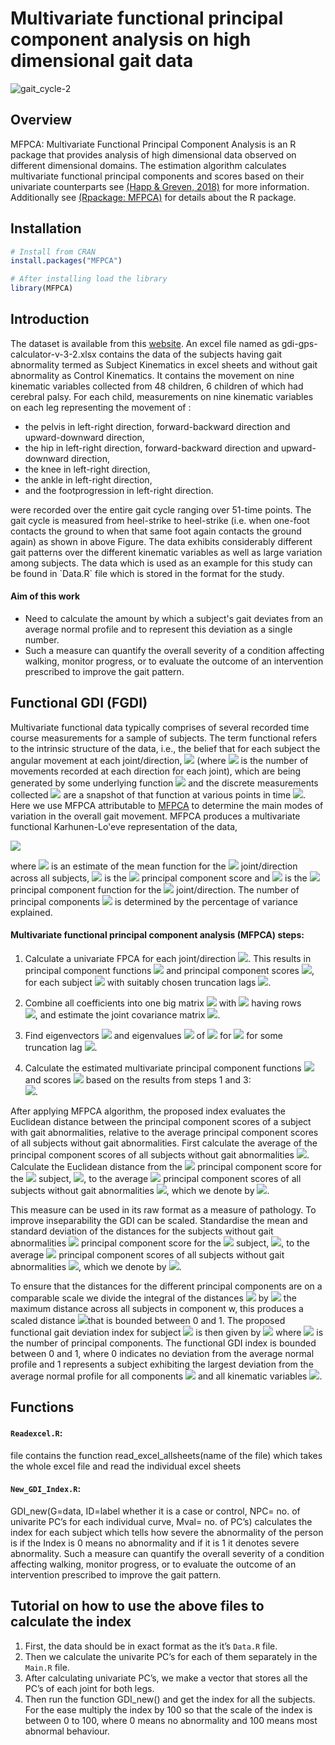 
# Multivariate functional principal component analysis on high dimensional gait data

![gait_cycle-2](https://user-images.githubusercontent.com/72037180/120051152-6539ce00-c017-11eb-9de6-6d3547242e7c.png)

## Overview

MFPCA: Multivariate Functional Principal Component Analysis is an R package that provides analysis of high dimensional data observed on different dimensional domains. The estimation algorithm calculates multivariate functional principal components and scores based on their univariate counterparts see [(Happ & Greven, 2018)](https://doi.org/10.1080%2F01621459.2016.1273115) for more information. Additionally see [(Rpackage: MFPCA)](https://cran.r-project.org/web/packages/MFPCA/index.html) for details about the R package.

## Installation

```r
# Install from CRAN
install.packages("MFPCA")

# After installing load the library
library(MFPCA)
```

## Introduction
The dataset is available from this [website](https://wwrichard.net/resources/gps-map-and-gdi-calculators/). An excel file named as gdi-gps-calculator-v-3-2.xlsx contains the data of the subjects having gait abnormality termed as Subject Kinematics in excel sheets and without gait abnormality as Control Kinematics. It contains the movement on nine kinematic variables collected from 48 children, 6 children of which had cerebral palsy. For each child, measurements on nine kinematic variables on each leg representing the movement of :
<ul>
<li>the pelvis in left-right direction, forward-backward direction and upward-downward direction,</li>
<li>the hip in left-right direction, forward-backward direction and upward-downward direction,</li>
<li>the knee in left-right direction,</li>
<li>the ankle in left-right direction,</li>
<li>and the footprogression in left-right direction.</li>
</ul>
were recorded over the entire gait cycle ranging over 51-time points. The gait cycle is measured from heel-strike to heel-strike (i.e. when one-foot contacts the ground to when that same foot again contacts the ground again) as shown in above Figure. The data exhibits considerably different gait patterns over the different kinematic variables as well as large variation among subjects. The data which is used as an example for this study can be found in `Data.R` file which is stored in the format for the study.


#### Aim of this work
 <ul>
<li> Need to calculate the amount by which a subject's gait deviates from an average normal profile and to represent this deviation as a single number.</li>
<li> Such a measure can quantify the overall severity of a condition affecting walking, monitor progress, or to evaluate the outcome of an intervention prescribed to improve the gait pattern.</li>
</ul>

## Functional GDI (FGDI)
Multivariate functional data typically comprises of several recorded time course measurements for a sample of subjects. The term functional refers to the intrinsic structure of the data, i.e., the belief that for each subject the angular movement at each joint/direction, <img src="https://render.githubusercontent.com/render/math?math=%24j%3D1%2C%5Cldots%2CQ%24"> (where <img src="https://render.githubusercontent.com/render/math?math=%24Q%24"> is the number of movements recorded at each direction for each joint), which are being generated by some underlying function <img src="https://render.githubusercontent.com/render/math?math=%24X_%7Bj%7D%24"> and the discrete measurements collected <img src="https://render.githubusercontent.com/render/math?math=%24X_%7B1%7D(t_1)%2C%5Cldots%2CX_%7BQ%7D(t_%7BN%7D)%24"> are a snapshot of that function at various points in time <img src="https://render.githubusercontent.com/render/math?math=%24t_1%2C%5Cldots%2Ct_N%24">. 
Here we use MFPCA attributable to [MFPCA](https://doi.org/10.1080%2F01621459.2016.1273115) to determine the main modes of variation in the overall gait movement. MFPCA produces a multivariate functional Karhunen-Lo\'eve representation of the data, <br>

<img src="https://render.githubusercontent.com/render/math?math=%5Chat%7BX%7D_%7Bj%7D(t)%20%5Capprox%20%5Chat%7B%5Cmu%7D_%7Bj%7D(t)%2B%5Csum_%7Bw%3D1%7D%5E%7BW%7D%20%5Chat%7B%5Crho%7D_%7Bw%7D%5Chat%7B%5Cpsi%7D%5E%7B(j)%7D_%7Bw%7D(t)%2C"> <br>

where <img src="https://render.githubusercontent.com/render/math?math=%24%5Chat%7B%5Cmu%7D_%7Bj%7D(t)%24"> is an estimate of the mean function for the <img src="https://render.githubusercontent.com/render/math?math=%24j%5E%7Bth%7D%24"> joint/direction across all subjects, <img src="https://render.githubusercontent.com/render/math?math=%24%5Chat%7B%5Crho%7D_%7Bw%7D%24"> is the <img src="https://render.githubusercontent.com/render/math?math=%24w%5E%7Bth%7D%24"> principal component score and <img src="https://render.githubusercontent.com/render/math?math=%24%5Chat%7B%5Cpsi%7D%5E%7B(j)%7D_%7Bw%7D(t)%24"> is the <img src="https://render.githubusercontent.com/render/math?math=%24w%5E%7Bth%7D%24"> principal component function for the <img src="https://render.githubusercontent.com/render/math?math=%24j%5E%7Bth%7D%24"> joint/direction. The number of principal components <img src="https://render.githubusercontent.com/render/math?math=%24W%24"> is determined by the percentage of variance explained. <br>

#### Multivariate functional principal component analysis (MFPCA) steps:

1. Calculate a univariate FPCA for each joint/direction <img src="https://render.githubusercontent.com/render/math?math=%24j%3D1%2C%5Cldots%2CQ%24">. This results in principal component functions <img src="https://render.githubusercontent.com/render/math?math=%24%5Chat%7B%5Cphi%7D%5E%7Bj%7D_1%2C%5Cldots%2C%5Chat%7B%5Cphi%7D%5E%7Bj%7D_%7BK_j%7D%24"> and principal component scores <img src="https://render.githubusercontent.com/render/math?math=%24%5Chat%7B%5Cxi%7D%5E%7Bj%7D_1%2C%5Cldots%2C%5Chat%7B%5Cxi%7D%5E%7Bj%7D_%7BK_j%7D%24">, for each subject <img src="https://render.githubusercontent.com/render/math?math=%24i%3D1%2C%5Cldots%2CM%24"> with suitably chosen truncation lags <img src="https://render.githubusercontent.com/render/math?math=%24K_j%24">.  <br>

2. Combine all coefficients into one big matrix <img src="https://render.githubusercontent.com/render/math?math=%24%5CXi%20%5Cin%20%5Cmathbb%7BR%7D%5E%7BM%20%5Ctimes%20K_%7B%2B%7D%7D%24"> with <img src="https://render.githubusercontent.com/render/math?math=%24K_%7B%2B%7D%3DK_1%2C%5Cldots%2CK_Q%2C%24"> having rows <br> 
<img src="https://render.githubusercontent.com/render/math?math=%5CXi_%7Bi%7D%3D(%5Chat%7B%5Cxi%7D%5E%7Bi%2C1%7D_1%2C%5Cldots%2C%5Chat%7B%5Cxi%7D%5E%7Bi%2C1%7D_%7BK_1%7D%2C%5Cldots%2C%5Chat%7B%5Cxi%7D%5E%7Bi%2CQ%7D_1%2C%5Cldots%2C%5Chat%7B%5Cxi%7D%5E%7Bi%2CQ%7D_%7BK_Q%7D)">, and estimate the joint covariance matrix <img src="https://render.githubusercontent.com/render/math?math=%5Chat%7BZ%7D%3D%5Cfrac%7B1%7D%7BM-1%7D%5CXi%5E%7BT%7D%5CXi.">. 

3. Find eigenvectors <img src="https://render.githubusercontent.com/render/math?math=%24%5Chat%7Bc%7D_%7Bw%7D%24"> and eigenvalues <img src="https://render.githubusercontent.com/render/math?math=%24%5Chat%7B%5Cnu%7D_%7Bw%7D%24"> of <img src="https://render.githubusercontent.com/render/math?math=%24%5Chat%7BZ%7D%24"> for <img src="https://render.githubusercontent.com/render/math?math=%24w%3D1%2C%5Cldots%2CW%2C%24"> for some truncation lag <img src="https://render.githubusercontent.com/render/math?math=%24W%3CK_%7B%2B%7D%24">. <br>

4. Calculate the estimated multivariate principal component functions <img src="https://render.githubusercontent.com/render/math?math=%24%5Chat%7B%5Cpsi%7D_%7Bw%7D%24"> and scores <img src="https://render.githubusercontent.com/render/math?math=%24%5Chat%7B%5Crho%7D_%7Bi%2Cw%7D%24"> based on the results from steps 1 and 3:  <br> 
<img src="https://render.githubusercontent.com/render/math?math=%5Chat%7B%5Cpsi%7D%5E%7B(j)%7D_%7Bw%7D%3D%5Csum_%7Bk%3D1%7D%5E%7BK_%7Bj%7D%7D%5B%5Chat%7Bc%7D_%7Bw%7D%5D_%7Bk%7D%5E%7B(j)%7D%5Chat%7B%5Cphi%7D%5E%7B(j)%7D_k%2C%20%5Cquad%20%5Cmbox%7Band%7D%20%5Cquad%20%5Chat%7B%5Crho%7D_%7Bi%2Cw%7D%3D%5Csum_%7Bj%3D1%7D%5E%7BQ%7D%5Csum_%7Bk%3D1%7D%5E%7BK_%7Bj%7D%7D%5B%5Chat%7Bc%7D_%7Bw%7D%5D_%7Bk%7D%5E%7B(j)%7D%5Chat%7B%5Cxi%7D%5E%7Bi%2Cj%7D_k%2C%20%5Cquad%20%5Cmbox%7Bfor%7D%20%5Cquad%20j%3D1%2C%5Cldots%2CQ">.

After applying MFPCA algorithm, the proposed index evaluates the Euclidean distance between the principal component scores of a subject with gait abnormalities, relative to the average principal component scores of all subjects without gait abnormalities. First calculate the average of the principal component scores of all subjects without gait abnormalities <img src="https://render.githubusercontent.com/render/math?math=%24%5Cbar%7B%5Cboldsymbol%7B%5Chat%7B%5Crho%7D%7D%7D_%7Bw%7D%5E%7B(Control)%7D%24">. Calculate the Euclidean distance from the <img src="https://render.githubusercontent.com/render/math?math=%24w%5E%7Bth%7D%24"> principal component score for the <img src="https://render.githubusercontent.com/render/math?math=%24i%5E%7Bth%7D%24"> subject, <img src="https://render.githubusercontent.com/render/math?math=%24%5Chat%7B%5Crho%7D_%7Bi%2Cw%7D%24">, to the average <img src="https://render.githubusercontent.com/render/math?math=%24w%5E%7Bth%7D%24"> principal component scores of all subjects without gait abnormalities <img src="https://render.githubusercontent.com/render/math?math=%24%5Cbar%7B%5Cboldsymbol%7B%5Chat%7B%5Crho%7D%7D%7D_%7Bw%7D%5E%7B(Control)%7D%24">, which we denote by <img src="https://render.githubusercontent.com/render/math?math=d_%7Bi%2Cw%7D%20%3D%20%5C%7C(%5Chat%7B%5Crho%7D_%7Bi%2Cw%7D-%5Cbar%7B%5Chat%7B%5Crho%7D%7D_%7Bw%7D%5E%7B(Control)%7D%5C%7C">.

This measure can be used in its raw format as a measure of pathology. To improve inseparability the GDI can be scaled.  Standardise the mean and standard deviation of the distances for the subjects without gait abnormalities <img src="https://render.githubusercontent.com/render/math?math=%24w%5E%7Bth%7D%24"> principal component score for the <img src="https://render.githubusercontent.com/render/math?math=%24i%5E%7Bth%7D%24"> subject, <img src="https://render.githubusercontent.com/render/math?math=%24%5Chat%7B%5Crho%7D_%7Bi%2Cw%7D">, to the average <img src="https://render.githubusercontent.com/render/math?math=%24w%5E%7Bth%7D%24"> principal component scores of all subjects without gait abnormalities <img src="https://render.githubusercontent.com/render/math?math=%24%5Cbar%7B%5Cboldsymbol%7B%5Chat%7B%5Crho%7D%7D%7D_%7Bw%7D%5E%7B(Control)%7D%24">, which we denote by <img src="https://render.githubusercontent.com/render/math?math=d_%7Bi%2Cw%7D%20%3D%20%5C%7C(%5Chat%7B%5Crho%7D_%7Bi%2Cw%7D-%5Cbar%7B%5Chat%7B%5Crho%7D%7D_%7Bw%7D%5E%7B(Control)%7D%5C%7C">.

To ensure that the distances for the different principal components are on a comparable scale we divide the integral of the distances <img src="https://render.githubusercontent.com/render/math?math=%24d_%7Bi%2Cw%7D%24"> by <img src="https://render.githubusercontent.com/render/math?math=%24%5Ctextrm%7Bmax%7D(%5Ctextrm%7Bd%7D_%7Bw%7D)%2C%24"> the maximum distance across all subjects in component w, this produces a scaled distance <img src="https://render.githubusercontent.com/render/math?math=%24scd_%7Bi%2Cw%7D%3D%5Cfrac%7Bd_%7Bi%2Cw%7D%7D%7B%5Ctextrm%7Bmax%7D(%5Ctextrm%7Bd%7D_%7Bw%7D)%7D%24">that is bounded between 0 and 1. The proposed functional gait deviation index for subject <img src="https://render.githubusercontent.com/render/math?math=%24i%24"> is then given by <img src="https://render.githubusercontent.com/render/math?math=%24FGDI_%7Bi%7D%3D%5Csum_%7Bi%3D1%7D%5E%7BW%7D%20%5Cfrac%7Bscd_%7Bi%2Cw%7D%7D%7BW%7D%2C%24"> where <img src="https://render.githubusercontent.com/render/math?math=%24W%24"> is the number of principal components. The functional GDI index is bounded between 0 and 1, where 0 indicates no deviation from the average normal profile and 1 represents a subject exhibiting the largest deviation from the average normal profile for all components <img src="https://render.githubusercontent.com/render/math?math=%24w%3D1%2C%5Cldots%2CW%24"> and all kinematic variables <img src="https://render.githubusercontent.com/render/math?math=%24j%3D1%2C%5Cldots%2CQ%24">.

## Functions

#### `Readexcel.R`:
file contains the function read_excel_allsheets(name of the file) which takes the whole excel file and read the individual excel sheets

#### `New_GDI_Index.R`:
GDI_new(G=data, ID=label whether it is a case or control, NPC= no. of univarite PC’s for each individual curve, Mval= no. of PC’s) calculates the index for each subject which tells how severe the abnormality of the person is if the Index is 0 means no abnormality and if it is 1 it denotes severe abnormality. Such a measure can quantify the overall severity of a condition affecting walking, monitor progress, or to evaluate the outcome of an intervention prescribed to improve the gait pattern.



## Tutorial on how to use the above files to calculate the index

1. First, the data should be in exact format as the it’s `Data.R` file.
2. Then we calculate the univarite PC’s for each of them separately in the `Main.R` file.
3. After calculating univariate PC’s, we make a vector that stores all the PC’s of each joint for both legs.
4. Then run the function GDI_new() and get the index for all the subjects. For the ease multiply the index by 100 so that the scale of the index is between 0 to 100, where 0 means no abnormality and 100 means most abnormal behaviour.

